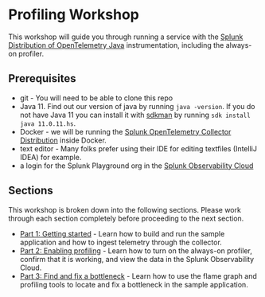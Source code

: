 # Profiling Workshop

This workshop will guide you through running a service with the 
[Splunk Distribution of OpenTelemetry Java](https://github.com/signalfx/splunk-otel-java)
instrumentation, including the always-on profiler.

## Prerequisites

* git - You will need to be able to clone this repo
* Java 11. Find out our version of java by running `java -version`. If you do not have Java 11 you can install it with [sdkman](https://sdkman.io/install) by running `sdk install java 11.0.11.hs`.
* Docker - we will be running the [Splunk OpenTelemetry Collector Distribution](https://github.com/signalfx/splunk-otel-collector) inside Docker.
* text editor - Many folks prefer using their IDE for editing textfiles (IntelliJ IDEA) for example.
* a login for the Splunk Playground org in the [Splunk Observability Cloud](https://app.signalfx.com/)

## Sections

This workshop is broken down into the following sections. Please work through each
section completely before proceeding to the next section.

* [Part 1: Getting started]() - Learn how to build and run the 
sample application and how to ingest telemetry through the collector.
* [Part 2: Enabling profiling]() - Learn how to turn on the always-on profiler, confirm
that it is working, and view the data in the Splunk Observability Cloud.
* [Part 3: Find and fix a bottleneck]() - Learn how to use the flame graph and profiling tools to 
locate and fix a bottleneck in the sample application.
